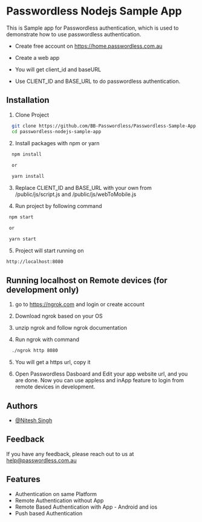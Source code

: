 # Passwordless Nodejs Sample App

This is Sample app for Passwordless authentication, which is used to demonstrate how to use passwordless authentication. 


- Create free account on https://home.passwordless.com.au

- Create a web app

- You will get client_id and baseURL

- Use CLIENT_ID and BASE_URL to do passwordless authentication.

## Installation

1. Clone Project

```bash
  git clone https://github.com/BB-Passwordless/Passwordless-Sample-App.git
  cd passwordless-nodejs-sample-app
```
    
2. Install packages with npm or yarn

```bash
  npm install 
  
  or

  yarn install
```

3. Replace CLIENT_ID and BASE_URL with your own from /public/js/script.js and /public/js/webToMobile.js

4. Run project by following command

```bash
 npm start

 or 

 yarn start
```


5. Project will start running on

```bash
http://localhost:8080
```


## Running localhost on Remote devices (for development only)

1. go to https://ngrok.com and login or create account 

2. Download ngrok based on your OS 

3. unzip ngrok and follow ngrok documentation

4. Run ngrok with command 

```bash
  ./ngrok http 8080
```
5. You will get a https url, copy it

6. Open Passwordless Dasboard and Edit your app website url, and you are done. Now you can use appless and inApp feature to login from remote devices in development.

## Authors

- [@Nitesh Singh](https://www.github.com/Nitesh-BB)


## Feedback

If you have any feedback, please reach out to us at help@passwordless.com.au


## Features

- Authentication on same Platform
- Remote Authentication without App
- Remote Based Authentication with App - Android and ios
- Push based Authentication

